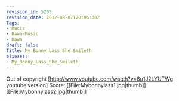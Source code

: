 ```yaml
---
revision_id: 5265
revision_date: 2012-08-07T20:06:00Z
Tags:
- Music
- Dawn-Music
- Dawn
draft: false
Title: My Bonny Lass She Smileth
aliases:
- My_Bonny_Lass_She_Smileth
---
```

Out of copyright
[http://www.youtube.com/watch?v=8u1J2LYUTWg youtube version]
Score: 
[[File:Mybonnylass1.jpg|thumb]] [[File:Mybonnylass2.jpg|thumb]]